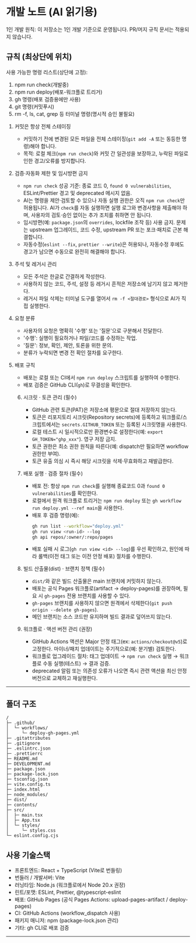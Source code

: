 # 개발 노트 (AI 읽기용)

1인 개발 원칙: 이 저장소는 1인 개발 기준으로 운영됩니다. PR/머지 규칙 문서는 적용되지 않습니다.

## 규칙 (최상단에 위치)

사용 가능한 명령 리스트(상단에 고정):

1. npm run check(개발중)
2. npm run deploy(배포-워크플로 트리거)
3. gh 명령(배포 검증용에만 사용)
4. git 명령(커밋푸시)
5. rm -f, ls, cat, grep 등 터미널 명령(명시적 승인 불필요)


1) 커밋은 항상 전체 스테이징
 	- 커밋하기 전에 변경된 모든 파일을 전체 스테이징(`git add -A` 또는 동등한 명령)해야 합니다.
 	- 목적: 로컬 체크(`npm run check`)와 커밋 간 일관성을 보장하고, 누락된 파일로 인한 경고/오류를 방지합니다.

2) 검증·자동화 제한 및 임시방편 금지
 	- `npm run check` 성공 기준: 종료 코드 0, `found 0 vulnerabilities`, ESLint/Prettier 경고 및 deprecated 메시지 없음.
 	- AI는 명령을 제안·검토할 수 있으나 자동 실행 권한은 오직 `npm run check`만 허용됩니다. AI가 `check`를 자동 실행하면 실행 로그와 변경사항을 제출해야 하며, 사용자의 검토·승인 없이는 추가 조치를 취하면 안 됩니다.
 	- 임시방편(예: `package.json`의 `overrides`, lockfile 조작 등) 사용 금지. 문제는 upstream 업그레이드, 코드 수정, upstream PR 또는 포크·패치로 근본 해결합니다.
 	- 자동수정(`eslint --fix`, `prettier --write`)은 허용되나, 자동수정 후에도 경고가 남으면 수동으로 완전히 해결해야 합니다.

3) 주석 및 레거시 관리
  	- 모든 주석은 한글로 간결하게 작성한다.
  	- 사용하지 않는 코드, 주석, 설정 등 레거시 흔적은 저장소에 남기지 않고 제거한다.
   	- 레거시 파일 삭제는 터미널 도구를 열어서 `rm -f <절대경로>` 형식으로 AI가 직접 실행한다.

4) 요청 분류
	- 사용자의 요청은 명확히 '수행' 또는 '질문'으로 구분해서 전달한다.
	- '수행': 실행이 필요하거나 파일/코드를 수정하는 작업.
	- '질문': 정보, 확인, 제안, 토론을 위한 문의.
	- 분류가 누락되면 변경 전 확인 절차를 요구한다.

5) 배포 규칙
	- 배포는 로컬 또는 CI에서 `npm run deploy` 스크립트를 실행하여 수행한다.
	- 배포 검증은 GitHub CLI(`gh`)로 무결성을 확인한다.

	6) 시크릿 · 토큰 관리 (필수)
		- GitHub 관련 토큰(PAT)은 저장소에 평문으로 절대 저장하지 않는다.
		- 토큰은 리포지토리 시크릿(Repository secrets)에 등록하고 워크플로/스크립트에서는 `secrets.GITHUB_TOKEN` 또는 등록된 시크릿명을 사용한다.
		- 로컬 테스트 시 일시적으로만 환경변수로 설정한다(예: `export GH_TOKEN="ghp_xxx"`). 영구 저장 금지.
		- 토큰 권한은 최소 권한 원칙을 따른다(예: dispatch만 필요하면 workflow 권한만 부여).
		- 토큰 유출 의심 시 즉시 해당 시크릿을 삭제·무효화하고 재발급한다.

	7) 배포 실행 · 검증 절차 (필수)
		- 배포 전: 항상 `npm run check`를 실행해 종료코드 0과 `found 0 vulnerabilities`를 확인한다.
		- 로컬에서 원격 워크플로 트리거는 `npm run deploy` 또는 `gh workflow run deploy.yml --ref main`을 사용한다.
		- 배포 후 검증 명령(예):
			```bash
			gh run list --workflow="deploy.yml"
			gh run view <run-id> --log
			gh api repos/:owner/:repo/pages
			```
		- 배포 실패 시 로그(`gh run view <id> --log`)를 우선 확인하고, 원인에 따라 롤백(이전 태그 또는 이전 안정 배포) 절차를 수행한다.

	8) 빌드 산출물(dist) · 브랜치 정책 (필수)
		- `dist/`와 같은 빌드 산출물은 main 브랜치에 커밋하지 않는다.
		- 배포는 공식 Pages 워크플로(artifact → deploy-pages)를 권장하며, 필요 시 `gh-pages` 전용 브랜치를 사용할 수 있다.
		- `gh-pages` 브랜치를 사용하지 않으면 원격에서 삭제한다(`git push origin --delete gh-pages`).
		- 메인 브랜치는 소스 코드만 유지하며 빌드 결과로 덮어쓰지 않는다.

	9) 워크플로 · 액션 버전 관리 (권장)
		- GitHub Actions 액션은 Major 안정 태그(ex: `actions/checkout@v5`)로 고정한다. 마이너/패치 업데이트는 주기적으로(예: 분기별) 검토한다.
		- 워크플로 업그레이드 절차: 태그 업데이트 → `npm run check` 실행 → 워크플로 수동 실행(테스트) → 결과 검증.
		- deprecated 알림 또는 의존성 오류가 나오면 즉시 관련 액션을 최신 안정 버전으로 교체하고 재실행한다.


---


## 폴더 구조

```
/
├─ .github/
│  └─ workflows/
│     └─ deploy-gh-pages.yml
├─ .gitattributes
├─ .gitignore
├─ .eslintrc.json
├─ .prettierrc
├─ README.md
├─ DEVELOPMENT.md
├─ package.json
├─ package-lock.json
├─ tsconfig.json
├─ vite.config.ts
├─ index.html
├─ node_modules/
├─ dist/
├─ contents/
├─ src/
│  ├─ main.tsx
│  ├─ App.tsx
│  └─ styles/
│     └─ styles.css
└─ eslint.config.cjs

```

## 사용 기술스택

- 프론트엔드: React + TypeScript (Vite로 번들링)
- 번들러 / 개발서버: Vite
- 러닝타임: Node.js (워크플로에서 Node 20.x 권장)
- 린트/포맷: ESLint, Prettier, @typescript-eslint
- 배포: GitHub Pages (공식 Pages Actions: upload-pages-artifact / deploy-pages)
- CI: GitHub Actions (workflow_dispatch 사용)
- 패키지 매니저: npm (package-lock.json 관리)
- 기타: gh CLI로 배포 검증


---


